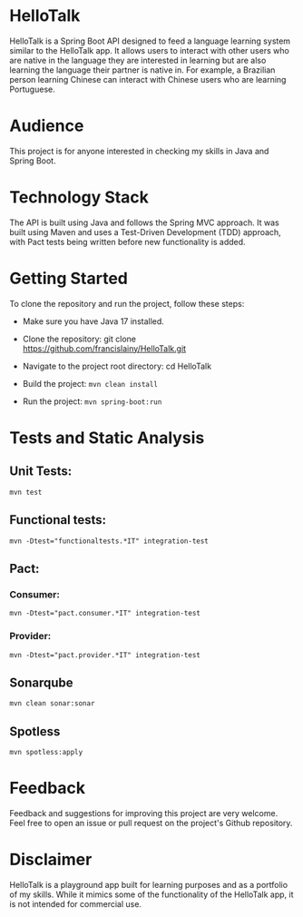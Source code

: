 # HelloTalk

HelloTalk is a Spring Boot API designed to feed a language learning system similar to the HelloTalk app. It allows users to interact with other users who are native in the language they are interested in learning but  are also learning the language their partner is native in. For example, a Brazilian person learning Chinese can interact with Chinese users who are learning Portuguese.

# Audience

This project is for anyone interested in checking my skills in Java and Spring Boot.

# Technology Stack

The API is built using Java and follows the Spring MVC approach. It was built using Maven and uses a Test-Driven Development (TDD) approach, with Pact tests being written before new functionality is added.

# Getting Started
To clone the repository and run the project, follow these steps:

- Make sure you have Java 17 installed.

- Clone the repository: git clone https://github.com/francislainy/HelloTalk.git

- Navigate to the project root directory: cd HelloTalk

- Build the project: `mvn clean install`

- Run the project: `mvn spring-boot:run`

# Tests and Static Analysis

## Unit Tests:
`mvn test`

## Functional tests:

`mvn -Dtest="functionaltests.*IT" integration-test`

## Pact:

### Consumer:
`mvn -Dtest="pact.consumer.*IT" integration-test`

### Provider:
`mvn -Dtest="pact.provider.*IT" integration-test`

## Sonarqube

`mvn clean sonar:sonar`

## Spotless

`mvn spotless:apply`

# Feedback

Feedback and suggestions for improving this project are very welcome. Feel free to open an issue or pull request on the project's Github repository.

# Disclaimer

HelloTalk is a playground app built for learning purposes and as a portfolio of my skills. While it mimics some of the functionality of the HelloTalk app, it is not intended for commercial use.
